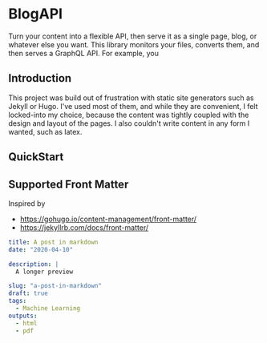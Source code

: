 
# BlogAPI

Turn your content into a flexible API, then serve it as a single page, blog, or whatever else you want. This library monitors your files, converts them, and then serves a GraphQL API. For example, you 

## Introduction

This project was build out of frustration with static site generators such as Jekyll or Hugo. I've used most of them, and while they are convenient, I felt locked-into my choice, because the content was tightly coupled with the design and layout of the pages. I also couldn't write content in any form I wanted, such as latex.

## QuickStart




## Supported Front Matter

Inspired by

- https://gohugo.io/content-management/front-matter/
- https://jekyllrb.com/docs/front-matter/

```yaml
title: A post in markdown
date: "2020-04-10"

description: |
  A longer preview 

slug: "a-post-in-markdown"
draft: true
tags:
  - Machine Learning
outputs:
  - html
  - pdf
```